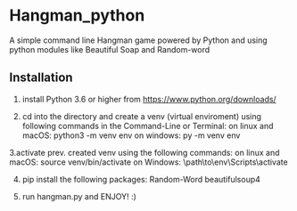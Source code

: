 # Hangman_python
A simple command line Hangman game powered by Python and using python modules like Beautiful Soap and Random-word 

## Installation ##

1. install Python 3.6 or higher from https://www.python.org/downloads/

2. cd into the directory and create a venv (virtual enviroment) using following commands in the Command-Line or Terminal:
  on linux and macOS:
      python3 -m venv env
  on windows:
      py -m venv env

3.activate prev. created venv using the following commands:
  on linux and macOS:
      source venv/bin/activate
  on Windows:
      \path\to\env\Scripts\activate

4. pip install the following packages:
    Random-Word
    beautifulsoup4

5. run hangman.py and ENJOY! :)

